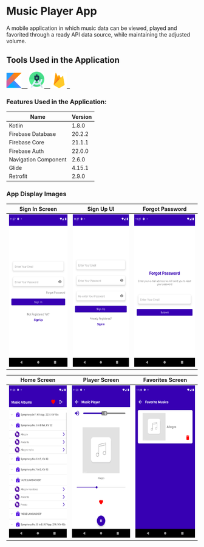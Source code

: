 # Music Player App
A mobile application in which music data can be viewed, played and favorited through a ready API data source, while maintaining the adjusted volume.

## Tools Used in the Application

<a href="https://kotlinlang.org/" rel="nofollow"><img alt="kotlin" src="https://github.com/cengizhanerturan/cengizhanerturan/blob/main/language_icons/kotlin.svg" width="40" style="max-width: 100%;">&nbsp;&nbsp;&nbsp;&nbsp;</a>
<a href="https://developer.android.com/studio" rel="nofollow"><img alt="android_studio" src="https://github.com/cengizhanerturan/cengizhanerturan/blob/main/database_and_tool_icons/android_studio.svg" width="40" style="max-width: 100%;">&nbsp;&nbsp;&nbsp;&nbsp;</a>
<a href="https://firebase.google.com/" target="_blank" rel="noreferrer"> <img src="https://github.com/Cengizhanerturan/cengizhanerturan/blob/main/database_and_tool_icons/firebase.svg" alt="firebase" width="40" height="40"/>&nbsp;&nbsp;</a>

### Features Used in the Application:
                    
Name  | Version
------------- | -------------
Kotlin | 1.8.0
Firebase Database | 20.2.2
Firebase Core | 21.1.1
Firebase Auth | 22.0.0
Navigation Component | 2.6.0
Glide | 4.15.1
Retrofit | 2.9.0
</p>

### App Display Images

Sign In Screen  | Sign Up UI | Forgot Password
------------- | ------------- | -------------
<a><img src="https://github.com/cengizhanerturan/kotlin_music_player_app/blob/main/app_images/sign_in.png" width="200" height="400" /></a> | <a><img src="https://github.com/cengizhanerturan/kotlin_music_player_app/blob/main/app_images/sign_up.png" width="200" height="400" /></a> | <a><img src="https://github.com/cengizhanerturan/kotlin_music_player_app/blob/main/app_images/forgot_password.png" width="200" height="400" /></a>

Home Screen  | Player Screen | Favorites Screen
------------- | ------------- | -------------
<a><img src="https://github.com/cengizhanerturan/kotlin_music_player_app/blob/main/app_images/home.png" width="200" height="400" /></a> | <a><img src="https://github.com/cengizhanerturan/kotlin_music_player_app/blob/main/app_images/player.png" width="200" height="400" /></a> | <a><img src="https://github.com/cengizhanerturan/kotlin_music_player_app/blob/main/app_images/favorites.png" width="200" height="400" /></a>

